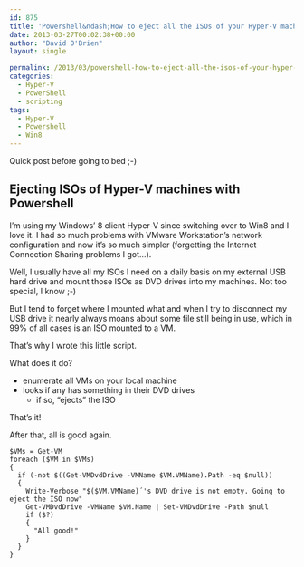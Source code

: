 ```yaml
---
id: 875
title: 'Powershell&ndash;How to eject all the ISOs of your Hyper-V machines?'
date: 2013-03-27T00:02:38+00:00
author: "David O'Brien"
layout: single

permalink: /2013/03/powershell-how-to-eject-all-the-isos-of-your-hyper-v-machines/
categories:
  - Hyper-V
  - PowerShell
  - scripting
tags:
  - Hyper-V
  - Powershell
  - Win8
---
```

Quick post before going to bed ;-)

## Ejecting ISOs of Hyper-V machines with Powershell

I’m using my Windows’ 8 client Hyper-V since switching over to Win8 and I love it. I had so much problems with VMware Workstation’s network configuration and now it’s so much simpler (forgetting the Internet Connection Sharing problems I got…).

Well, I usually have all my ISOs I need on a daily basis on my external USB hard drive and mount those ISOs as DVD drives into my machines. Not too special, I know ;-)

But I tend to forget where I mounted what and when I try to disconnect my USB drive it nearly always moans about some file still being in use, which in 99% of all cases is an ISO mounted to a VM.

That’s why I wrote this little script.

What does it do?

* enumerate all VMs on your local machine
* looks if any has something in their DVD drives
  * if so, “ejects” the ISO

That’s it!

After that, all is good again.

```
$VMs = Get-VM
foreach ($VM in $VMs)
{
  if (-not $((Get-VMDvdDrive -VMName $VM.VMName).Path -eq $null))
  {
    Write-Verbose "$($VM.VMName)´'s DVD drive is not empty. Going to eject the ISO now"
    Get-VMDvdDrive -VMName $VM.Name | Set-VMDvdDrive -Path $null
    if ($?)
    {
      "All good!"
    }
  }
}
```


